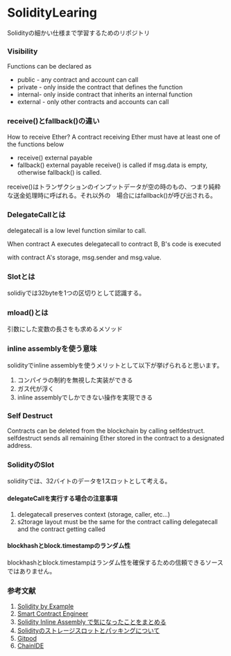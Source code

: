 # SolidityLearing
Solidityの細かい仕様まで学習するためのリポジトリ

### Visibility
Functions can be declared as

- public - any contract and account can call
- private - only inside the contract that defines the function
- internal- only inside contract that inherits an internal function
- external - only other contracts and accounts can call

### receive()とfallback()の違い

How to receive Ether?
A contract receiving Ether must have at least one of the functions below

- receive() external payable
- fallback() external payable
receive() is called if msg.data is empty, otherwise fallback() is called.  

receive()はトランザクションのインプットデータが空の時のもの、つまり純粋な送金処理時に呼ばれる。それ以外の　場合にはfallback()が呼び出される。

### DelegateCallとは

delegatecall is a low level function similar to call.

When contract A executes delegatecall to contract B, B's code is executed

with contract A's storage, msg.sender and msg.value.

### Slotとは

solidiyでは32byteを1つの区切りとして認識する。

### mload()とは

引数にした変数の長さをも求めるメソッド

### inline assemblyを使う意味

solidityでinline assemblyを使うメリットとして以下が挙げられると思います。  

1. コンパイラの制約を無視した実装ができる
2. ガス代が浮く
3. inline assemblyでしかできない操作を実現できる

### Self Destruct

Contracts can be deleted from the blockchain by calling selfdestruct.   
selfdestruct sends all remaining Ether stored in the contract to a designated address.

### SolidityのSlot

solidityでは、32バイトのデータを1スロットとして考える。

#### delegateCallを実行する場合の注意事項

1. delegatecall preserves context (storage, caller, etc...)
2. s2torage layout must be the same for the contract calling delegatecall and the contract getting called

#### blockhashとblock.timestampのランダム性

blockhashとblock.timestampはランダム性を確保するための信頼できるソースではありません。

### 参考文献
1. [Solidity by Example](https://solidity-by-example.org/)
2. [Smart Contract Engineer](https://www.smartcontract.engineer/)
3. [Solidity Inline Assembly で気になったことをまとめる](https://blog.suishow.net/2021/08/25/solidity-inline-assembly-%E6%B3%A8%E7%9B%AE%E3%81%99%E3%82%8B%E3%81%A8%E3%81%93%E3%82%8D-%F0%9F%99%83/)
4. [Solidityのストレージスロットとパッキングについて](https://qiita.com/takayukib/items/8647302c4dee028adcca)
5. [Gitpod](https://www.gitpod.io/?utm_source=googleads&utm_medium=search&utm_campaign=dynamic_search_ads&utm_id=16501579379&utm_content=dsa&gclid=CjwKCAiAjs2bBhACEiwALTBWZbtLNbA0yeLyaFjs3dxxuWbfNAhQ16uLrEUuMvx-swM_E4hQRY18yxoCVhIQAvD_BwE)
6. [ChainIDE](https://chainide.com/s/bnbchain/a7a1bba09b194f5b94eb434992121252)